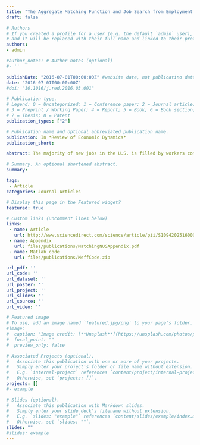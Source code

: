 ```yaml
---
title: "The Aggregate Matching Function and Job Search from Employment and Out of the Labor Force"
draft: false

# Authors
# If you created a profile for a user (e.g. the default `admin` user), write the username (folder name) here
# and it will be replaced with their full name and linked to their profile.
authors:
- admin

#author_notes: # Author notes (optional)
#- ''

publishDate: "2016-07-01T00:00:00Z" #website date, not publicatino date
date: "2016-07-01T00:00:00Z"
#doi: "10.1016/j.red.2016.03.001"

# Publication type.
# Legend: 0 = Uncategorized; 1 = Conference paper; 2 = Journal article;
# 3 = Preprint / Working Paper; 4 = Report; 5 = Book; 6 = Book section;
# 7 = Thesis; 8 = Patent
publication_types: ["2"]

# Publication name and optional abbreviated publication name.
publication: In *Review of Economic Dynamics*
publication_short:

abstract: The majority of new jobs in the U.S. is filled by workers coming from employment or from out of the labor force (inactivity). Yet, because the number of job seekers in these groups is unobserved, they are often ignored in empirical labor market studies. This paper, instead, uses latent-variable techniques to estimate the aggregate matching function – a relation between hires, vacant jobs and job seekers – while considering searchers from unemployment, employment and inactivity. Importantly, the estimation allows for the (match) efficiency with which these three groups of searchers find jobs to vary on average and over time. This paper finds that almost half of the rise in U.S. unemployment during the Great Recession is explained by a drop in match efficiency of the unemployed. This contrasts sharply with previous studies which found match efficiency to be quantitatively unimportant.

# Summary. An optional shortened abstract.
summary:

tags:
 - Article
categories: Journal Articles

# Display this page in the Featured widget?
featured: true

# Custom links (uncomment lines below)
links:
 - name: Article
   url: http://www.sciencedirect.com/science/article/pii/S1094202516000181
 - name: Appendix
   url: files/publications/MatchingNUSAppendix.pdf
 - name: Matlab code
   url: files/publications/MeffCode.zip

url_pdf: ''
url_code: ''
url_dataset: ''
url_poster: ''
url_project: ''
url_slides: ''
url_source: ''
url_video: ''

# Featured image
# To use, add an image named `featured.jpg/png` to your page's folder.
#image:
#  caption: 'Image credit: [**Unsplash**](https://unsplash.com/photos/pLCdAaMFLTE)'
#  focal_point: ""
#  preview_only: false

# Associated Projects (optional).
#   Associate this publication with one or more of your projects.
#   Simply enter your project's folder or file name without extension.
#   E.g. `internal-project` references `content/project/internal-project/index.md`.
#   Otherwise, set `projects: []`.
projects: []
#- example

# Slides (optional).
#   Associate this publication with Markdown slides.
#   Simply enter your slide deck's filename without extension.
#   E.g. `slides: "example"` references `content/slides/example/index.md`.
#   Otherwise, set `slides: ""`.
slides: ""
#slides: example
---
```

